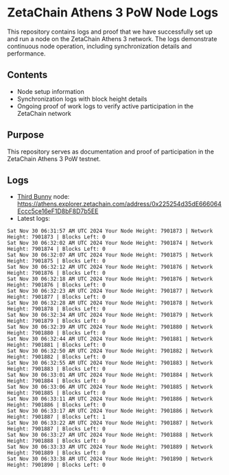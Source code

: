 # ZetaChain Athens 3 PoW Node Logs
This repository contains logs and proof that we have successfully set up and run a node on the ZetaChain Athens 3 network. The logs demonstrate continuous node operation, including synchronization details and performance.

## Contents
- Node setup information
- Synchronization logs with block height details
- Ongoing proof of work logs to verify active participation in the ZetaChain network

## Purpose
This repository serves as documentation and proof of participation in the ZetaChain Athens 3 PoW testnet.

## Logs

- [Third Bunny](https://thirdbunny.xyz/) node: https://athens.explorer.zetachain.com/address/0x225254d35dE666064Eccc5ce16eF1D8bF8D7b5EE
- Latest logs:
```
Sat Nov 30 06:31:57 AM UTC 2024 Your Node Height: 7901873 | Network Height: 7901873 | Blocks Left: 0
Sat Nov 30 06:32:02 AM UTC 2024 Your Node Height: 7901874 | Network Height: 7901874 | Blocks Left: 0
Sat Nov 30 06:32:07 AM UTC 2024 Your Node Height: 7901875 | Network Height: 7901875 | Blocks Left: 0
Sat Nov 30 06:32:12 AM UTC 2024 Your Node Height: 7901876 | Network Height: 7901876 | Blocks Left: 0
Sat Nov 30 06:32:18 AM UTC 2024 Your Node Height: 7901876 | Network Height: 7901876 | Blocks Left: 0
Sat Nov 30 06:32:23 AM UTC 2024 Your Node Height: 7901877 | Network Height: 7901877 | Blocks Left: 0
Sat Nov 30 06:32:28 AM UTC 2024 Your Node Height: 7901878 | Network Height: 7901878 | Blocks Left: 0
Sat Nov 30 06:32:34 AM UTC 2024 Your Node Height: 7901879 | Network Height: 7901879 | Blocks Left: 0
Sat Nov 30 06:32:39 AM UTC 2024 Your Node Height: 7901880 | Network Height: 7901880 | Blocks Left: 0
Sat Nov 30 06:32:44 AM UTC 2024 Your Node Height: 7901881 | Network Height: 7901881 | Blocks Left: 0
Sat Nov 30 06:32:50 AM UTC 2024 Your Node Height: 7901882 | Network Height: 7901882 | Blocks Left: 0
Sat Nov 30 06:32:55 AM UTC 2024 Your Node Height: 7901883 | Network Height: 7901883 | Blocks Left: 0
Sat Nov 30 06:33:01 AM UTC 2024 Your Node Height: 7901884 | Network Height: 7901884 | Blocks Left: 0
Sat Nov 30 06:33:06 AM UTC 2024 Your Node Height: 7901885 | Network Height: 7901885 | Blocks Left: 0
Sat Nov 30 06:33:11 AM UTC 2024 Your Node Height: 7901886 | Network Height: 7901886 | Blocks Left: 0
Sat Nov 30 06:33:17 AM UTC 2024 Your Node Height: 7901886 | Network Height: 7901887 | Blocks Left: 1
Sat Nov 30 06:33:22 AM UTC 2024 Your Node Height: 7901887 | Network Height: 7901887 | Blocks Left: 0
Sat Nov 30 06:33:27 AM UTC 2024 Your Node Height: 7901888 | Network Height: 7901888 | Blocks Left: 0
Sat Nov 30 06:33:33 AM UTC 2024 Your Node Height: 7901889 | Network Height: 7901889 | Blocks Left: 0
Sat Nov 30 06:33:38 AM UTC 2024 Your Node Height: 7901890 | Network Height: 7901890 | Blocks Left: 0
```
